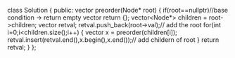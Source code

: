 class Solution {
public:
vector<int> preorder(Node* root) {
if(root==nullptr)//base condition -> return empty vector
return {};
vector<Node*> children = root->children;
vector<int> retval;
retval.push_back(root->val);// add the root
for(int i=0;i<children.size();i++)
{
vector<int> x = preorder(children[i]);
retval.insert(retval.end(),x.begin(),x.end());// add childern of root
}
return retval;
}
};